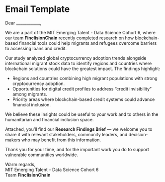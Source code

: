 # Email Template

Dear ____________,

We are a part of the MIT Emerging Talent - Data Science Cohort 6, where our team **FinclisionChain** recently completed research on how blockchain-based financial tools could help migrants and refugees overcome barriers to accessing loans and credit.

Our study analyzed global cryptocurrency adoption trends alongside international migrant stock data to identify regions and countries where blockchain solutions could have the greatest impact. The findings highlight:

- Regions and countries combining high migrant populations with strong cryptocurrency adoption.
- Opportunities for digital credit profiles to address “credit invisibility” among migrants.
- Priority areas where blockchain-based credit systems could advance financial inclusion.

We believe these insights could be useful to your work and to others in the humanitarian and financial inclusion space.

Attached, you’ll find our **Research Findings Brief** — we welcome you to share it with relevant stakeholders, community leaders, and decision-makers who may benefit from this information.

Thank you for your time, and for the important work you do to support vulnerable communities worldwide.

Warm regards,  
MIT Emerging Talent – Data Science Cohort 6  
Team **FinclisionChain**

